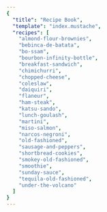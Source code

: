 ```yaml
---
{
  "title": "Recipe Book",
  "template": "index.mustache",
  "recipes": [
    "almond-flour-brownies",
    "bebinca-de-batata",
    "bo-ssam",
    "bourbon-infinity-bottle",
    "breakfast-sandwich",
    "chimichurri",
    "chopped-cheese",
    "coleslaw",
    "daiquiri",
    "flaneur",
    "ham-steak",
    "katsu-sando",
    "lunch-goulash",
    "martini",
    "miso-salmon",
    "narcos-negroni",
    "old-fashioned",
    "sausage-and-peppers",
    "shortbread-cookies",
    "smokey-old-fashioned",
    "smoothie",
    "sunday-sauce",
    "tequila-old-fashioned",
    "under-the-volcano"
  ]
}
---
```

